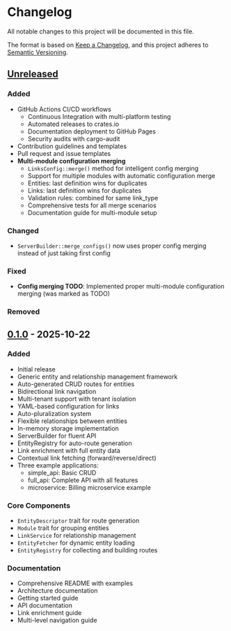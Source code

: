 # Changelog

All notable changes to this project will be documented in this file.

The format is based on [Keep a Changelog](https://keepachangelog.com/en/1.0.0/),
and this project adheres to [Semantic Versioning](https://semver.org/spec/v2.0.0.html).

## [Unreleased]

### Added
- GitHub Actions CI/CD workflows
  - Continuous Integration with multi-platform testing
  - Automated releases to crates.io
  - Documentation deployment to GitHub Pages
  - Security audits with cargo-audit
- Contribution guidelines and templates
- Pull request and issue templates
- **Multi-module configuration merging**
  - `LinksConfig::merge()` method for intelligent config merging
  - Support for multiple modules with automatic configuration merge
  - Entities: last definition wins for duplicates
  - Links: last definition wins for duplicates
  - Validation rules: combined for same link_type
  - Comprehensive tests for all merge scenarios
  - Documentation guide for multi-module setup

### Changed
- `ServerBuilder::merge_configs()` now uses proper config merging instead of just taking first config

### Fixed
- **Config merging TODO**: Implemented proper multi-module configuration merging (was marked as TODO)

### Removed

## [0.1.0] - 2025-10-22

### Added
- Initial release
- Generic entity and relationship management framework
- Auto-generated CRUD routes for entities
- Bidirectional link navigation
- Multi-tenant support with tenant isolation
- YAML-based configuration for links
- Auto-pluralization system
- Flexible relationships between entities
- In-memory storage implementation
- ServerBuilder for fluent API
- EntityRegistry for auto-route generation
- Link enrichment with full entity data
- Contextual link fetching (forward/reverse/direct)
- Three example applications:
  - simple_api: Basic CRUD
  - full_api: Complete API with all features
  - microservice: Billing microservice example

### Core Components
- `EntityDescriptor` trait for route generation
- `Module` trait for grouping entities
- `LinkService` for relationship management
- `EntityFetcher` for dynamic entity loading
- `EntityRegistry` for collecting and building routes

### Documentation
- Comprehensive README with examples
- Architecture documentation
- Getting started guide
- API documentation
- Link enrichment guide
- Multi-level navigation guide

[Unreleased]: https://github.com/triviere/this-rs/compare/v0.1.0...HEAD
[0.1.0]: https://github.com/triviere/this-rs/releases/tag/v0.1.0

